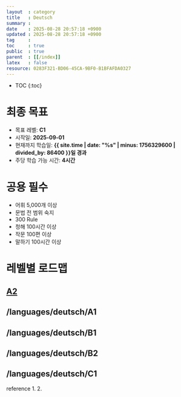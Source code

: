```yaml
---
layout  : category 
title   : Deutsch
summary : 
date    : 2025-08-28 20:57:18 +0900
updated : 2025-08-28 20:57:18 +0900
tag     : 
toc     : true
public  : true
parent  : [[/index]] 
latex   : false
resource: 0283F321-BD06-45CA-9BF0-B1BFAFDA0327
---
```

* TOC
{:toc}

#  최종 목표
- 목표 레벨: **C1**
- 시작일: **2025-09-01**
- 현재까지 학습일: **{{ site.time | date: "%s" | minus: 1756329600 | divided_by: 86400 }}일 경과**
- 주당 학습 가능 시간: **4시간**


#  공용 필수
-  어휘 5,000개 이상  
-  문법 전 범위 숙지
-  300 Rule
 -  청해 100시간 이상  
 -  작문 100편 이상  
 -  말하기 100시간 이상  


# 레벨별 로드맵

## [A2](/languages/deutsch/A2)


## /languages/deutsch/A1


## /languages/deutsch/B1


## /languages/deutsch/B2


## /languages/deutsch/C1

reference
1. 
2. 
